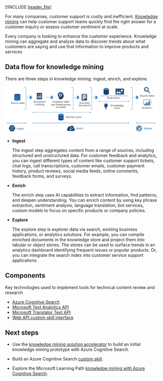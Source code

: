 
<!-- cSpell:ignore pracjain keyphrase -->

[!INCLUDE [header_file](../../../includes/sol-idea-header.md)]

For many companies, customer support is costly and inefficient. [Knowledge mining](https://azure.microsoft.com/solutions/knowledge-mining/) can help customer support teams quickly find the right answer for a customer inquiry or assess customer sentiment at scale.

Every company is looking to enhance the customer experience. Knowledge mining can aggregate and analyze data to discover trends about what customers are saying and use that information to improve products and services

## Data flow for knowledge mining

There are three steps in knowledge mining: ingest, enrich, and explore.

![Architecture Diagram](../media/customer-feedback-and-analytics.png)

- **Ingest**

  The ingest step aggregates content from a range of sources, including structured and unstructured data. For customer feedback and analytics, you can ingest different types of content like customer support tickets, chat logs, call transcriptions, customer emails, customer payment history, product reviews, social media feeds, online comments, feedback forms, and surveys.

- **Enrich**

  The enrich step uses AI capabilities to extract information, find patterns, and deepen understanding. You can enrich content by using key phrase extraction, sentiment analysis, language translation, bot services, custom models to focus on specific products or company policies.

- **Explore**

  The explore step is explorer data via search, existing business applications, or analytics solutions. For example, you can compile enriched documents in the knowledge store and project them into tabular or object stores. The stores can be used to surface trends in an analytics dashboard identifying frequent issues or popular products. Or, you can integrate the search index into customer service support applications.

## Components

Key technologies used to implement tools for technical content review and research

- [Azure Cognitive Search](/azure/search/)
- [Microsoft Text Analytics API](https://azure.microsoft.com/services/cognitive-services/text-analytics/)
- [Microsoft Translator Text API](https://azure.microsoft.com/services/cognitive-services/translator-text-api/)
- [Web API custom skill interface](/azure/search/cognitive-search-custom-skill-interface)

## Next steps

- Use the [knowledge mining solution accelerator](/samples/azure-samples/azure-search-knowledge-mining/azure-search-knowledge-mining/) to build an initial knowledge mining prototype with Azure Cognitive Search.

- Build an Azure Cognitive Search [custom skill](/azure/search/cognitive-search-custom-skill-interface).

- Explore the Microsoft Learning Path [knowledge mining with Azure Cognitive Search](/learn/paths/implement-knowledge-mining-azure-cognitive-search/).
